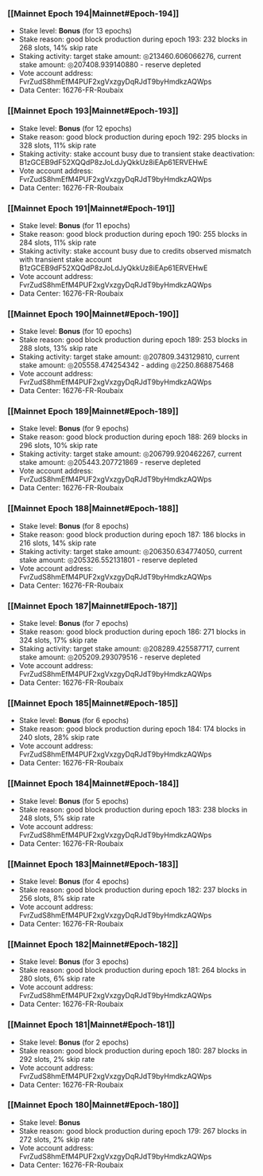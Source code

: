 ### [[Mainnet Epoch 194|Mainnet#Epoch-194]]
* Stake level: **Bonus** (for 13 epochs)
* Stake reason: good block production during epoch 193: 232 blocks in 268 slots, 14% skip rate
* Staking activity: target stake amount: ◎213460.606066276, current stake amount: ◎207408.939140880 - reserve depleted
* Vote account address: FvrZudS8hmEfM4PUF2xgVxzgyDqRJdT9byHmdkzAQWps
* Data Center: 16276-FR-Roubaix
### [[Mainnet Epoch 193|Mainnet#Epoch-193]]
* Stake level: **Bonus** (for 12 epochs)
* Stake reason: good block production during epoch 192: 295 blocks in 328 slots, 11% skip rate
* Staking activity: stake account busy due to transient stake deactivation: B1zGCEB9dF52XQQdP8zJoLdJyQkkUz8iEAp61ERVEHwE
* Vote account address: FvrZudS8hmEfM4PUF2xgVxzgyDqRJdT9byHmdkzAQWps
* Data Center: 16276-FR-Roubaix
### [[Mainnet Epoch 191|Mainnet#Epoch-191]]
* Stake level: **Bonus** (for 11 epochs)
* Stake reason: good block production during epoch 190: 255 blocks in 284 slots, 11% skip rate
* Staking activity: stake account busy due to credits observed mismatch with transient stake account B1zGCEB9dF52XQQdP8zJoLdJyQkkUz8iEAp61ERVEHwE
* Vote account address: FvrZudS8hmEfM4PUF2xgVxzgyDqRJdT9byHmdkzAQWps
* Data Center: 16276-FR-Roubaix
### [[Mainnet Epoch 190|Mainnet#Epoch-190]]
* Stake level: **Bonus** (for 10 epochs)
* Stake reason: good block production during epoch 189: 253 blocks in 288 slots, 13% skip rate
* Staking activity: target stake amount: ◎207809.343129810, current stake amount: ◎205558.474254342 - adding ◎2250.868875468
* Vote account address: FvrZudS8hmEfM4PUF2xgVxzgyDqRJdT9byHmdkzAQWps
* Data Center: 16276-FR-Roubaix
### [[Mainnet Epoch 189|Mainnet#Epoch-189]]
* Stake level: **Bonus** (for 9 epochs)
* Stake reason: good block production during epoch 188: 269 blocks in 296 slots, 10% skip rate
* Staking activity: target stake amount: ◎206799.920462267, current stake amount: ◎205443.207721869 - reserve depleted
* Vote account address: FvrZudS8hmEfM4PUF2xgVxzgyDqRJdT9byHmdkzAQWps
* Data Center: 16276-FR-Roubaix
### [[Mainnet Epoch 188|Mainnet#Epoch-188]]
* Stake level: **Bonus** (for 8 epochs)
* Stake reason: good block production during epoch 187: 186 blocks in 216 slots, 14% skip rate
* Staking activity: target stake amount: ◎206350.634774050, current stake amount: ◎205326.552131801 - reserve depleted
* Vote account address: FvrZudS8hmEfM4PUF2xgVxzgyDqRJdT9byHmdkzAQWps
* Data Center: 16276-FR-Roubaix
### [[Mainnet Epoch 187|Mainnet#Epoch-187]]
* Stake level: **Bonus** (for 7 epochs)
* Stake reason: good block production during epoch 186: 271 blocks in 324 slots, 17% skip rate
* Staking activity: target stake amount: ◎208289.425587717, current stake amount: ◎205209.293079516 - reserve depleted
* Vote account address: FvrZudS8hmEfM4PUF2xgVxzgyDqRJdT9byHmdkzAQWps
* Data Center: 16276-FR-Roubaix
### [[Mainnet Epoch 185|Mainnet#Epoch-185]]
* Stake level: **Bonus** (for 6 epochs)
* Stake reason: good block production during epoch 184: 174 blocks in 240 slots, 28% skip rate
* Vote account address: FvrZudS8hmEfM4PUF2xgVxzgyDqRJdT9byHmdkzAQWps
* Data Center: 16276-FR-Roubaix
### [[Mainnet Epoch 184|Mainnet#Epoch-184]]
* Stake level: **Bonus** (for 5 epochs)
* Stake reason: good block production during epoch 183: 238 blocks in 248 slots, 5% skip rate
* Vote account address: FvrZudS8hmEfM4PUF2xgVxzgyDqRJdT9byHmdkzAQWps
* Data Center: 16276-FR-Roubaix
### [[Mainnet Epoch 183|Mainnet#Epoch-183]]
* Stake level: **Bonus** (for 4 epochs)
* Stake reason: good block production during epoch 182: 237 blocks in 256 slots, 8% skip rate
* Vote account address: FvrZudS8hmEfM4PUF2xgVxzgyDqRJdT9byHmdkzAQWps
* Data Center: 16276-FR-Roubaix
### [[Mainnet Epoch 182|Mainnet#Epoch-182]]
* Stake level: **Bonus** (for 3 epochs)
* Stake reason: good block production during epoch 181: 264 blocks in 280 slots, 6% skip rate
* Vote account address: FvrZudS8hmEfM4PUF2xgVxzgyDqRJdT9byHmdkzAQWps
* Data Center: 16276-FR-Roubaix
### [[Mainnet Epoch 181|Mainnet#Epoch-181]]
* Stake level: **Bonus** (for 2 epochs)
* Stake reason: good block production during epoch 180: 287 blocks in 292 slots, 2% skip rate
* Vote account address: FvrZudS8hmEfM4PUF2xgVxzgyDqRJdT9byHmdkzAQWps
* Data Center: 16276-FR-Roubaix
### [[Mainnet Epoch 180|Mainnet#Epoch-180]]
* Stake level: **Bonus**
* Stake reason: good block production during epoch 179: 267 blocks in 272 slots, 2% skip rate
* Vote account address: FvrZudS8hmEfM4PUF2xgVxzgyDqRJdT9byHmdkzAQWps
* Data Center: 16276-FR-Roubaix